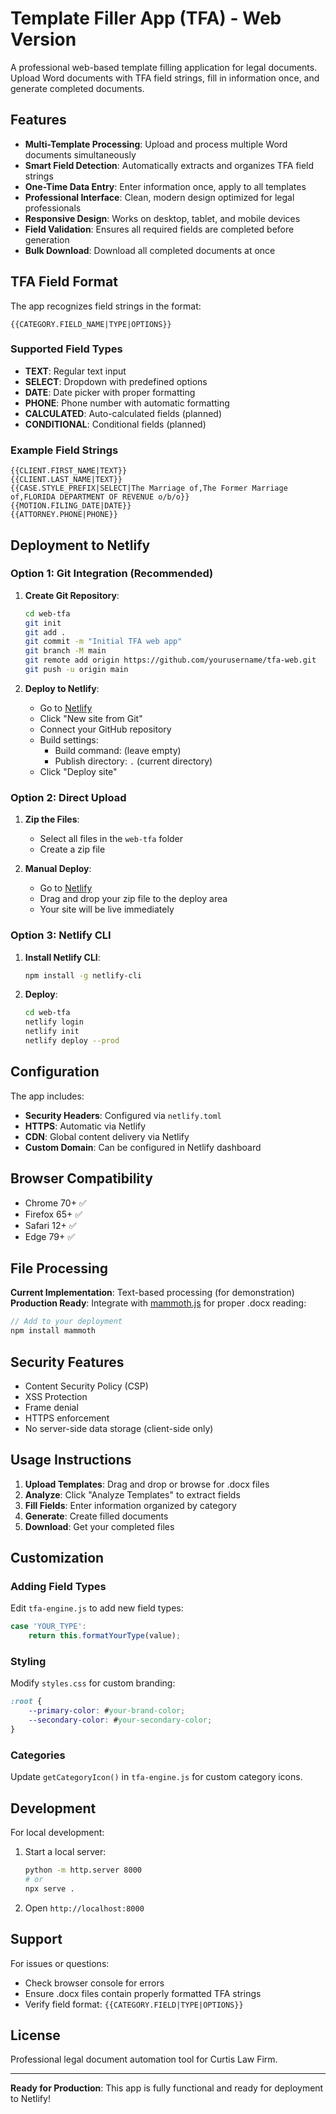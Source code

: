 # Template Filler App (TFA) - Web Version

A professional web-based template filling application for legal documents. Upload Word documents with TFA field strings, fill in information once, and generate completed documents.

## Features

- **Multi-Template Processing**: Upload and process multiple Word documents simultaneously
- **Smart Field Detection**: Automatically extracts and organizes TFA field strings
- **One-Time Data Entry**: Enter information once, apply to all templates
- **Professional Interface**: Clean, modern design optimized for legal professionals
- **Responsive Design**: Works on desktop, tablet, and mobile devices
- **Field Validation**: Ensures all required fields are completed before generation
- **Bulk Download**: Download all completed documents at once

## TFA Field Format

The app recognizes field strings in the format:
```
{{CATEGORY.FIELD_NAME|TYPE|OPTIONS}}
```

### Supported Field Types

- **TEXT**: Regular text input
- **SELECT**: Dropdown with predefined options
- **DATE**: Date picker with proper formatting
- **PHONE**: Phone number with automatic formatting
- **CALCULATED**: Auto-calculated fields (planned)
- **CONDITIONAL**: Conditional fields (planned)

### Example Field Strings

```
{{CLIENT.FIRST_NAME|TEXT}}
{{CLIENT.LAST_NAME|TEXT}}
{{CASE.STYLE_PREFIX|SELECT|The Marriage of,The Former Marriage of,FLORIDA DEPARTMENT OF REVENUE o/b/o}}
{{MOTION.FILING_DATE|DATE}}
{{ATTORNEY.PHONE|PHONE}}
```

## Deployment to Netlify

### Option 1: Git Integration (Recommended)

1. **Create Git Repository**:
   ```bash
   cd web-tfa
   git init
   git add .
   git commit -m "Initial TFA web app"
   git branch -M main
   git remote add origin https://github.com/yourusername/tfa-web.git
   git push -u origin main
   ```

2. **Deploy to Netlify**:
   - Go to [Netlify](https://netlify.com)
   - Click "New site from Git"
   - Connect your GitHub repository
   - Build settings:
     - Build command: (leave empty)
     - Publish directory: `.` (current directory)
   - Click "Deploy site"

### Option 2: Direct Upload

1. **Zip the Files**:
   - Select all files in the `web-tfa` folder
   - Create a zip file

2. **Manual Deploy**:
   - Go to [Netlify](https://netlify.com)
   - Drag and drop your zip file to the deploy area
   - Your site will be live immediately

### Option 3: Netlify CLI

1. **Install Netlify CLI**:
   ```bash
   npm install -g netlify-cli
   ```

2. **Deploy**:
   ```bash
   cd web-tfa
   netlify login
   netlify init
   netlify deploy --prod
   ```

## Configuration

The app includes:

- **Security Headers**: Configured via `netlify.toml`
- **HTTPS**: Automatic via Netlify
- **CDN**: Global content delivery via Netlify
- **Custom Domain**: Can be configured in Netlify dashboard

## Browser Compatibility

- Chrome 70+ ✅
- Firefox 65+ ✅
- Safari 12+ ✅
- Edge 79+ ✅

## File Processing

**Current Implementation**: Text-based processing (for demonstration)
**Production Ready**: Integrate with [mammoth.js](https://github.com/mwilliamson/mammoth.js/) for proper .docx reading:

```javascript
// Add to your deployment
npm install mammoth
```

## Security Features

- Content Security Policy (CSP)
- XSS Protection
- Frame denial
- HTTPS enforcement
- No server-side data storage (client-side only)

## Usage Instructions

1. **Upload Templates**: Drag and drop or browse for .docx files
2. **Analyze**: Click "Analyze Templates" to extract fields
3. **Fill Fields**: Enter information organized by category
4. **Generate**: Create filled documents
5. **Download**: Get your completed files

## Customization

### Adding Field Types

Edit `tfa-engine.js` to add new field types:

```javascript
case 'YOUR_TYPE':
    return this.formatYourType(value);
```

### Styling

Modify `styles.css` for custom branding:

```css
:root {
    --primary-color: #your-brand-color;
    --secondary-color: #your-secondary-color;
}
```

### Categories

Update `getCategoryIcon()` in `tfa-engine.js` for custom category icons.

## Development

For local development:

1. Start a local server:
   ```bash
   python -m http.server 8000
   # or
   npx serve .
   ```

2. Open `http://localhost:8000`

## Support

For issues or questions:
- Check browser console for errors
- Ensure .docx files contain properly formatted TFA strings
- Verify field format: `{{CATEGORY.FIELD|TYPE|OPTIONS}}`

## License

Professional legal document automation tool for Curtis Law Firm.

---

**Ready for Production**: This app is fully functional and ready for deployment to Netlify!
